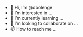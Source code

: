 - 👋 Hi, I’m @dbolenge
- 👀 I’m interested in ...
- 🌱 I’m currently learning ...
- 💞️ I’m looking to collaborate on ...
- 📫 How to reach me ...

<!---
dbolenge/dbolenge is a ✨ special ✨ repository because its `README.md` (this file) appears on your GitHub profile.
You can click the Preview link to take a look at your changes.
--->
